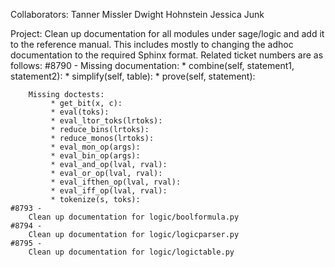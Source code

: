 Collaborators: 
	Tanner Missler
	Dwight Hohnstein
	Jessica Junk

Project:
	Clean up documentation for all modules under sage/logic and add it to the reference manual. 
	This includes mostly to changing the adhoc documentation to the required Sphinx format.
	Related ticket numbers are as follows:
	#8790 - 
		Missing documentation:
			 * combine(self, statement1, statement2):
			 * simplify(self, table):
			 * prove(self, statement):


		Missing doctests:
			 * get_bit(x, c):
			 * eval(toks):
			 * eval_ltor_toks(lrtoks):
			 * reduce_bins(lrtoks):
			 * reduce_monos(lrtoks):
			 * eval_mon_op(args):
			 * eval_bin_op(args):
			 * eval_and_op(lval, rval):
			 * eval_or_op(lval, rval):
			 * eval_ifthen_op(lval, rval):
			 * eval_iff_op(lval, rval):
			 * tokenize(s, toks):
	#8793 - 
		Clean up documentation for logic/boolformula.py
	#8794 -
		Clean up documentation for logic/logicparser.py
	#8795 - 
		Clean up documentation for logic/logictable.py